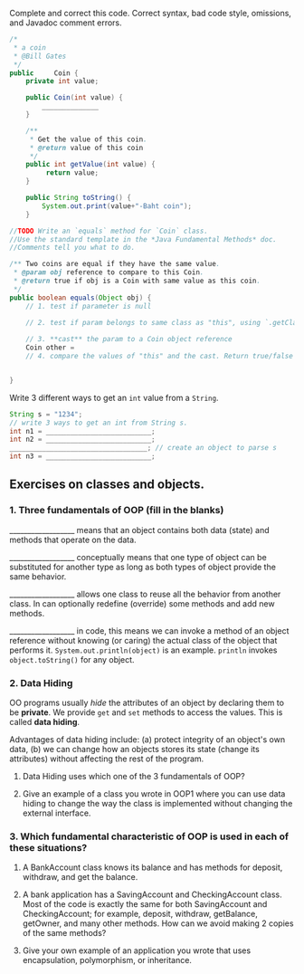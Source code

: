 Complete and correct this code. Correct syntax, bad code style, omissions, and Javadoc comment errors.
```java
/*
 * a coin
 * @Bill Gates
 */
public     Coin {
    private int value;

    public Coin(int value) {
        ______________
    }

    /**
     * Get the value of this coin.
     * @return value of this coin
     */
    public int getValue(int value) {
         return value;
    }

    public String toString() {
        System.out.print(value+"-Baht coin");
    }

//TODO Write an `equals` method for `Coin` class.
//Use the standard template in the *Java Fundamental Methods* doc.
//Comments tell you what to do.

/** Two coins are equal if they have the same value.
 * @param obj reference to compare to this Coin.
 * @return true if obj is a Coin with same value as this coin.
 */
public boolean equals(Object obj) {
    // 1. test if parameter is null
    
    // 2. test if param belongs to same class as "this", using `.getClass()`

    // 3. **cast** the param to a Coin object reference
    Coin other = 
    // 4. compare the values of "this" and the cast. Return true/false


}
```

Write 3 different ways to get an `int` value from a `String`.
```java
String s = "1234";
// write 3 ways to get an int from String s.
int n1 = __________________________;
int n2 = __________________________;
__________________________________; // create an object to parse s
int n3 = __________________________;
```

## Exercises on classes and objects. 

### 1. Three fundamentals of OOP (fill in the blanks)

__________________ means that an object contains both data (state) and methods that operate on the data.

__________________ conceptually means that one type of object can be substituted for another type as long
as both types of object provide the same behavior.

__________________ allows one class to reuse all the behavior from another class. In can optionally redefine (override) some methods and add new methods.

__________________ in code, this means we can invoke a method of an object reference without knowing (or caring) the actual class of the object that performs it.  `System.out.println(object)` is an example.  `println` invokes `object.toString()` for any object.


### 2. Data Hiding

OO programs usually *hide* the attributes of an object by declaring them to be **private**.
We provide `get` and `set` methods to access the values.
This is called **data hiding**.

Advantages of data hiding include: (a) protect integrity of an object's own data, 
(b) we can change how an objects stores its state (change its attributes) without affecting the rest of the program.

1. Data Hiding uses which one of the 3 fundamentals of OOP?

2. Give an example of a class you wrote in OOP1 where you can use data hiding to change
the way the class is implemented without changing the external interface.


### 3. Which fundamental characteristic of OOP is used in each of these situations?

1. A BankAccount class knows its balance and has methods for deposit, withdraw, and get the balance.

2. A bank application has a SavingAccount and CheckingAccount class.  Most of the code is exactly the same for both SavingAccount and CheckingAccount; for example, deposit, withdraw, getBalance, getOwner, and many other methods.  How can we avoid making 2 copies of the same methods?

3. Give your own example of an application you wrote that uses encapsulation, polymorphism, or inheritance.
